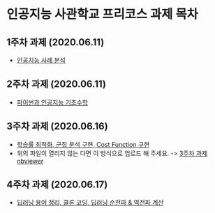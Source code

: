 # 인공지능 사관학교 프리코스 과제 목차 

## 1주차 과제 (2020.06.11)

- [인공지능 사례 분석 ](https://github.com/jk42325/jeonggwon/blob/master/1%EC%A3%BC%EC%B0%A8%20%EA%B3%BC%EC%A0%9C.ipynb)

## 2주차 과제 (2020.06.11)

- [파이썬과 인공지능 기초수학](https://github.com/jk42325/jeonggwon/blob/master/2%EC%A3%BC%EC%B0%A8%20%EA%B3%BC%EC%A0%9C.ipynb)

## 3주차 과제 (2020.06.16)
- [학습률 최적화, 군집 분석 구현, Cost Function 구현](https://github.com/jk42325/jeonggwon/blob/master/3%EC%A3%BC%EC%B0%A8_%EA%B3%BC%EC%A0%9C.ipynb)
- 위의 파일이 열리지 않는 다면 이 방식으로 업로드 해 주세요. -> [3주차 과제 nbviewer](https://nbviewer.jupyter.org/github/blueprinte/gj-assignments-guide/blob/master/3%EC%A3%BC%EC%B0%A8_%EA%B3%BC%EC%A0%9C.ipynb)

## 4주차 과제 (2020.06.17)
- [딥러닝 용어 정리, 클론 코딩, 딥러닝 순전파 & 역전파 계산](https://github.com/jk42325/jeonggwon/blob/master/4%EC%A3%BC%EC%B0%A8_%EA%B3%BC%EC%A0%9C.ipynb)
